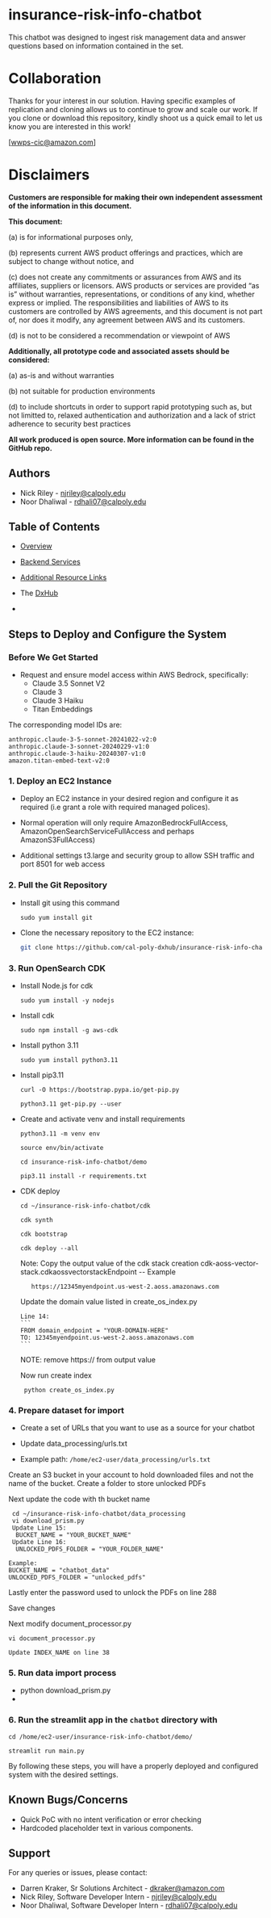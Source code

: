 # insurance-risk-info-chatbot
This chatbot was designed to ingest risk management data and answer questions based on information contained in the set.

# Collaboration
Thanks for your interest in our solution.  Having specific examples of replication and cloning allows us to continue to grow and scale our work. If you clone or download this repository, kindly shoot us a quick email to let us know you are interested in this work!

[wwps-cic@amazon.com] 

# Disclaimers

**Customers are responsible for making their own independent assessment of the information in this document.**

**This document:**

(a) is for informational purposes only, 

(b) represents current AWS product offerings and practices, which are subject to change without notice, and 

(c) does not create any commitments or assurances from AWS and its affiliates, suppliers or licensors. AWS products or services are provided “as is” without warranties, representations, or conditions of any kind, whether express or implied. The responsibilities and liabilities of AWS to its customers are controlled by AWS agreements, and this document is not part of, nor does it modify, any agreement between AWS and its customers. 

(d) is not to be considered a recommendation or viewpoint of AWS

**Additionally, all prototype code and associated assets should be considered:**

(a) as-is and without warranties

(b) not suitable for production environments

(d) to include shortcuts in order to support rapid prototyping such as, but not limitted to, relaxed authentication and authorization and a lack of strict adherence to security best practices

**All work produced is open source. More information can be found in the GitHub repo.**

## Authors
- Nick Riley - njriley@calpoly.edu
- Noor Dhaliwal - rdhali07@calpoly.edu

## Table of Contents
- [Overview](#chatbot-overview)
- [Backend Services](#backend-services)
- [Additional Resource Links](#additional-resource-links)

- The [DxHub](https://dxhub.calpoly.edu/challenges/)
- 
## Steps to Deploy and Configure the System

### Before We Get Started

- Request and ensure model access within AWS Bedrock, specifically:
    - Claude 3.5 Sonnet V2
    - Claude 3
    - Claude 3 Haiku
    - Titan Embeddings

The corresponding model IDs are:
```
anthropic.claude-3-5-sonnet-20241022-v2:0
anthropic.claude-3-sonnet-20240229-v1:0
anthropic.claude-3-haiku-20240307-v1:0
amazon.titan-embed-text-v2:0
```

### 1. Deploy an EC2 Instance
- Deploy an EC2 instance in your desired region and configure it as required (i.e grant a role with required managed polices).


- Normal operation will only require AmazonBedrockFullAccess, AmazonOpenSearchServiceFullAccess and perhaps AmazonS3FullAccess) 

- Additional settings  t3.large and security group to allow SSH traffic and port 8501 for web access

### 2. Pull the Git Repository
- Install git using this command 
    ```
    sudo yum install git
    ```

- Clone the necessary repository to the EC2 instance:
    ```bash
    git clone https://github.com/cal-poly-dxhub/insurance-risk-info-chatbot
    ```

### 3. Run OpenSearch CDK

- Install Node.js for cdk
    ```
    sudo yum install -y nodejs
    ```

- Install cdk
    ```
    sudo npm install -g aws-cdk
    ```

- Install python 3.11
    ```
    sudo yum install python3.11
    ```
    
- Install pip3.11
    ```
    curl -O https://bootstrap.pypa.io/get-pip.py

    python3.11 get-pip.py --user
    ```

- Create and activate venv and install requirements
    ```
    python3.11 -m venv env

    source env/bin/activate

    cd insurance-risk-info-chatbot/demo

    pip3.11 install -r requirements.txt
    ```

- CDK deploy 
    ```
    cd ~/insurance-risk-info-chatbot/cdk

    cdk synth

    cdk bootstrap

    cdk deploy --all

    ```
    Note: Copy the output value of the cdk stack creation cdk-aoss-vector-stack.cdkaossvectorstackEndpoint 
    -- Example
    ```
       https://12345myendpoint.us-west-2.aoss.amazonaws.com
    ```

    Update the domain value listed in create_os_index.py

      Line 14:
      ```
      FROM domain_endpoint = "YOUR-DOMAIN-HERE"
      TO: 12345myendpoint.us-west-2.aoss.amazonaws.com
      ```
    NOTE: remove https:// from output value

  Now run create index
  ```
   python create_os_index.py
  ```


### 4. Prepare dataset for import
- Create a set of URLs that you want to use as a source for your chatbot
- Update data_processing/urls.txt

- Example path: `/home/ec2-user/data_processing/urls.txt`

Create an S3 bucket in your account to hold downloaded files and not the name of the bucket.
Create a folder to store unlocked PDFs

Next update the code with th bucket name
```
 cd ~/insurance-risk-info-chatbot/data_processing
 vi download_prism.py
 Update Line 15:
  BUCKET_NAME = "YOUR_BUCKET_NAME"
 Update Line 16:
  UNLOCKED_PDFS_FOLDER = "YOUR_FOLDER_NAME"

Example:
BUCKET_NAME = "chatbot_data"
UNLOCKED_PDFS_FOLDER = "unlocked_pdfs"

```
Lastly enter the password used to unlock the PDFs on line 288

Save changes

Next modify document_processor.py
```
vi document_processor.py

Update INDEX_NAME on line 38
```
### 5. Run data import process
- python download_prism.py
- 
### 6. Run the streamlit app in the `chatbot` directory with
```
cd /home/ec2-user/insurance-risk-info-chatbot/demo/

streamlit run main.py
```
By following these steps, you will have a properly deployed and configured system with the desired settings.


## Known Bugs/Concerns
- Quick PoC with no intent verification or error checking
- Hardcoded placeholder text in various components.

## Support
For any queries or issues, please contact:
- Darren Kraker, Sr Solutions Architect - dkraker@amazon.com
- Nick Riley, Software Developer Intern - njriley@calpoly.edu
- Noor Dhaliwal, Software Developer Intern - rdhali07@calpoly.edu

